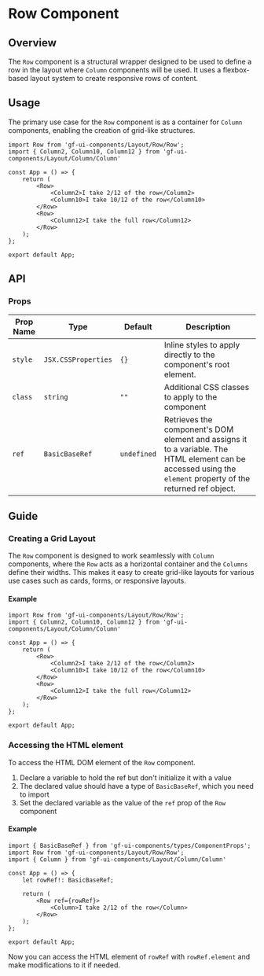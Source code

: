 # Row Component

## Overview

The `Row` component is a structural wrapper designed to be used to define a row in the layout where `Column` components will be used. It uses a flexbox-based layout system to create responsive rows of content.

## Usage 

The primary use case for the `Row` component is as a container for `Column` components, enabling the creation of grid-like structures.

```tsx
import Row from 'gf-ui-components/Layout/Row/Row';
import { Column2, Column10, Column12 } from 'gf-ui-components/Layout/Column/Column'

const App = () => {
    return (
        <Row>
            <Column2>I take 2/12 of the row</Column2>
            <Column10>I take 10/12 of the row</Column10>
        </Row>
        <Row>
            <Column12>I take the full row</Column12>
        </Row>
    );
};

export default App;
```

## API

### Props
|Prop Name |Type |Default | Description |
|---|---|---|---|
| `style` | `JSX.CSSProperties` | `{}` | Inline styles to apply directly to the component's root element. |
| `class` | `string` | `""` | Additional CSS classes to apply to the component |
| `ref` | `BasicBaseRef` | `undefined` | Retrieves the component's DOM element and assigns it to a variable. The HTML element can be accessed using the `element` property of the returned ref object. |

## Guide

### Creating a Grid Layout

The `Row` component is designed to work seamlessly with `Column` components, where the `Row` acts as a horizontal container and the `Columns` define their widths. This makes it easy to create grid-like layouts for various use cases such as cards, forms, or responsive layouts.

#### Example
```tsx
import Row from 'gf-ui-components/Layout/Row/Row';
import { Column2, Column10, Column12 } from 'gf-ui-components/Layout/Column/Column'

const App = () => {
    return (
        <Row>
            <Column2>I take 2/12 of the row</Column2>
            <Column10>I take 10/12 of the row</Column10>
        </Row>
        <Row>
            <Column12>I take the full row</Column12>
        </Row>
    );
};

export default App;
```

### Accessing the HTML element

To access the HTML DOM element of the `Row` component.

1. Declare a variable to hold the ref but don't initialize it with a value
2. The declared value should have a type of `BasicBaseRef`, which you need to import
3. Set the declared variable as the value of the `ref` prop of the `Row` component

#### Example

```tsx
import { BasicBaseRef } from 'gf-ui-components/types/ComponentProps';
import Row from 'gf-ui-components/Layout/Row/Row';
import { Column } from 'gf-ui-components/Layout/Column/Column'

const App = () => {
    let rowRef!: BasicBaseRef;

    return (
        <Row ref={rowRef}>
            <Column>I take 2/12 of the row</Column>
        </Row>
    );
};

export default App;
```

Now you can access the HTML element of `rowRef` with `rowRef.element` and make modifications to it if needed. 